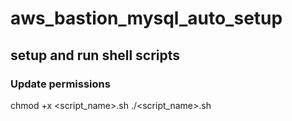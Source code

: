 # aws_bastion_mysql_auto_setup

## setup and run shell scripts

### Update permissions
chmod +x <script_name>.sh
./<script_name>.sh